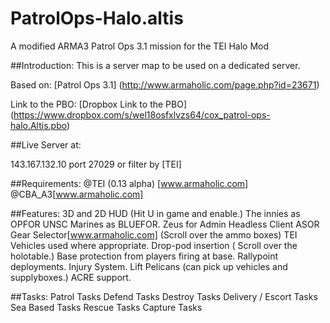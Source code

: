 # PatrolOps-Halo.altis
A modified ARMA3 Patrol Ops 3.1 mission for the TEI Halo Mod

##Introduction:
This is a server map to be used on a dedicated server. 

Based on: 
[Patrol Ops 3.1] (http://www.armaholic.com/page.php?id=23671)

Link to the PBO: 
[Dropbox Link to the PBO] (https://www.dropbox.com/s/wel18osfxlvzs64/cox_patrol-ops-halo.Altis.pbo) 

##Live Server at:

143.167.132.10 port 27029 or filter by [TEI] 



##Requirements:
@TEI (0.13 alpha) [www.armaholic.com] 
@CBA_A3[www.armaholic.com] 

##Features:
3D and 2D HUD (Hit U in game and enable.) 
The innies as OPFOR 
UNSC Marines as BLUEFOR. 
Zeus for Admin 
Headless Client 
ASOR Gear Selector[www.armaholic.com] (Scroll over the ammo boxes) 
TEI Vehicles used where appropriate. 
Drop-pod insertion ( Scroll over the holotable.) 
Base protection from players firing at base. 
Rallypoint deployments. 
Injury System. 
Lift Pelicans (can pick up vehicles and supplyboxes.) 
ACRE support. 

##Tasks:
Patrol Tasks 
Defend Tasks 
Destroy Tasks 
Delivery / Escort Tasks 
Sea Based Tasks 
Rescue Tasks 
Capture Tasks
